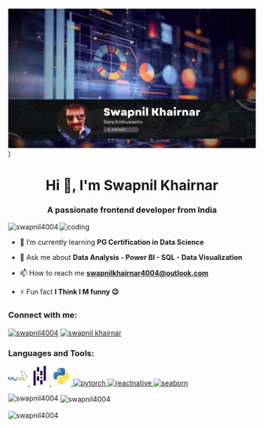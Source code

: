 ![logo](https://github.com/Swapnil4004/Swapnil4004/blob/main/Aesthetic%20Simple%20Interior%20Design%20Business%20Presentation_20241222_114346_0000.png?raw=true))

<h1 align="center">Hi 👋, I'm Swapnil Khairnar</h1>
<h3 align="center">A passionate frontend developer from India</h3>

<img align="right" alt="coding" width="400" src="https://cdn.dribbble.com/users/330915/screenshots/3587000/10_coding_dribbble.gif">

<p align="left"> <img src="https://komarev.com/ghpvc/?username=swapnil4004&label=Profile%20views&color=0e75b6&style=flat" alt="swapnil4004" /> </p>

- 🌱 I’m currently learning **PG Certification in Data Science**

- 💬 Ask me about **Data Analysis - Power BI - SQL - Data Visualization**

- 📫 How to reach me **swapnilkhairnar4004@outlook.com**

- ⚡ Fun fact **I Think I M funny 😉**

<h3 align="left">Connect with me:</h3>
<p align="left">
<a href="https://twitter.com/swapnil4004" target="blank"><img align="center" src="https://raw.githubusercontent.com/rahuldkjain/github-profile-readme-generator/master/src/images/icons/Social/twitter.svg" alt="swapnil4004" height="30" width="40" /></a>
<a href="https://linkedin.com/in/swapnil khairnar" target="blank"><img align="center" src="https://raw.githubusercontent.com/rahuldkjain/github-profile-readme-generator/master/src/images/icons/Social/linked-in-alt.svg" alt="swapnil khairnar" height="30" width="40" /></a>
</p>

<h3 align="left">Languages and Tools:</h3>
<p align="left"> <a href="https://www.mysql.com/" target="_blank" rel="noreferrer"> <img src="https://raw.githubusercontent.com/devicons/devicon/master/icons/mysql/mysql-original-wordmark.svg" alt="mysql" width="40" height="40"/> </a> <a href="https://pandas.pydata.org/" target="_blank" rel="noreferrer"> <img src="https://raw.githubusercontent.com/devicons/devicon/2ae2a900d2f041da66e950e4d48052658d850630/icons/pandas/pandas-original.svg" alt="pandas" width="40" height="40"/> </a> <a href="https://www.python.org" target="_blank" rel="noreferrer"> <img src="https://raw.githubusercontent.com/devicons/devicon/master/icons/python/python-original.svg" alt="python" width="40" height="40"/> </a> <a href="https://pytorch.org/" target="_blank" rel="noreferrer"> <img src="https://www.vectorlogo.zone/logos/pytorch/pytorch-icon.svg" alt="pytorch" width="40" height="40"/> </a> <a href="https://reactnative.dev/" target="_blank" rel="noreferrer"> <img src="https://reactnative.dev/img/header_logo.svg" alt="reactnative" width="40" height="40"/> </a> <a href="https://seaborn.pydata.org/" target="_blank" rel="noreferrer"> <img src="https://seaborn.pydata.org/_images/logo-mark-lightbg.svg" alt="seaborn" width="40" height="40"/> </a> </p>

<p><img align="left" src="https://github-readme-stats.vercel.app/api/top-langs?username=swapnil4004&show_icons=true&locale=en&layout=compact" alt="swapnil4004" /></p>

<p>&nbsp;<img align="center" src="https://github-readme-stats.vercel.app/api?username=swapnil4004&show_icons=true&locale=en" alt="swapnil4004" /></p>

<p><img align="center" src="https://github-readme-streak-stats.herokuapp.com/?user=swapnil4004&" alt="swapnil4004" /></p>

